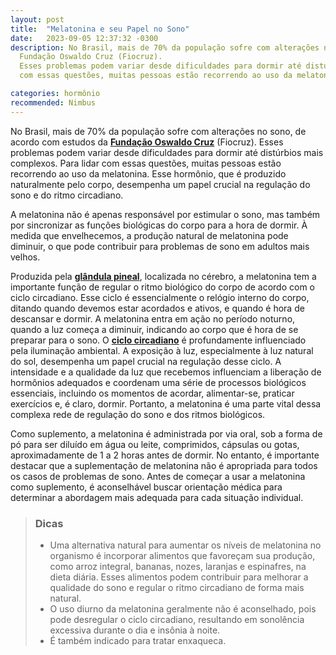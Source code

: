 ```yaml
---
layout: post
title:  "Melatonina e seu Papel no Sono"
date:   2023-09-05 12:37:32 -0300
description: No Brasil, mais de 70% da população sofre com alterações no sono, de acordo com estudos da
  Fundação Oswaldo Cruz (Fiocruz).
  Esses problemas podem variar desde dificuldades para dormir até distúrbios mais complexos. Para lidar 
  com essas questões, muitas pessoas estão recorrendo ao uso da melatonina.

categories: hormônio
recommended: Nimbus
---
```

No Brasil, mais de 70% da população sofre com alterações no sono, de acordo com estudos da 
<a href="https://portal.fiocruz.br/" target="_blank"><strong>Fundação Oswaldo Cruz</strong></a> (Fiocruz). 
Esses problemas podem variar desde dificuldades para dormir até distúrbios mais complexos. Para lidar com essas questões, 
muitas pessoas estão recorrendo ao uso da melatonina. Esse hormônio, que é produzido naturalmente pelo corpo, desempenha 
um papel crucial na regulação do sono e do ritmo circadiano.

A melatonina não é apenas responsável por estimular o sono, mas também por sincronizar as funções biológicas do corpo para 
a hora de dormir. À medida que envelhecemos, a produção natural de melatonina pode diminuir, o que pode contribuir para 
problemas de sono em adultos mais velhos.

Produzida pela <a href="https://pt.wikipedia.org/wiki/Gl%C3%A2ndula_pineal" target="_blank"><strong>glândula pineal</strong></a>, 
localizada no cérebro, a melatonina tem a importante função de regular o ritmo biológico 
do corpo de acordo com o ciclo circadiano. Esse ciclo é essencialmente o relógio interno do corpo, ditando quando devemos 
estar acordados e ativos, e quando é hora de descansar e dormir. A melatonina entra em ação no período noturno, quando a 
luz começa a diminuir, indicando ao corpo que é hora de se preparar para o sono. 
O <a href="https://pt.wikipedia.org/wiki/Ritmo_circadiano" target="_blank"><strong>ciclo circadiano</strong></a> 
é profundamente influenciado pela iluminação ambiental. A exposição à luz, especialmente à luz natural 
do sol, desempenha um papel crucial na regulação desse ciclo. A intensidade e a qualidade da luz que recebemos influenciam 
a liberação de hormônios adequados e coordenam uma série de processos biológicos essenciais, incluindo os momentos de acordar, 
alimentar-se, praticar exercícios e, é claro, dormir. Portanto, a melatonina é uma parte vital dessa complexa rede de 
regulação do sono e dos ritmos biológicos.

Como suplemento, a melatonina é administrada por via oral, sob a forma de pó para ser diluído em água ou leite, comprimidos, 
cápsulas ou gotas, aproximadamente de 1 a 2 horas antes de dormir.
No entanto, é importante destacar que a suplementação de melatonina não é apropriada para todos os casos de problemas de sono. 
Antes de começar a usar a melatonina como suplemento, é aconselhável buscar orientação médica para determinar a abordagem 
mais adequada para cada situação individual.

> ### <span class="ion-android-bulb"></span> Dicas
>- Uma alternativa natural para aumentar os níveis de melatonina no organismo é incorporar alimentos que favoreçam sua 
>  produção, como arroz integral, bananas, nozes, laranjas e espinafres, na dieta diária. Esses alimentos podem contribuir 
>  para melhorar a qualidade do sono e regular o ritmo circadiano de forma mais natural.
>- O uso diurno da melatonina geralmente não é aconselhado, pois pode desregular o ciclo circadiano, resultando em 
>  sonolência excessiva durante o dia e insônia à noite.
>- É também indicado para tratar enxaqueca.

